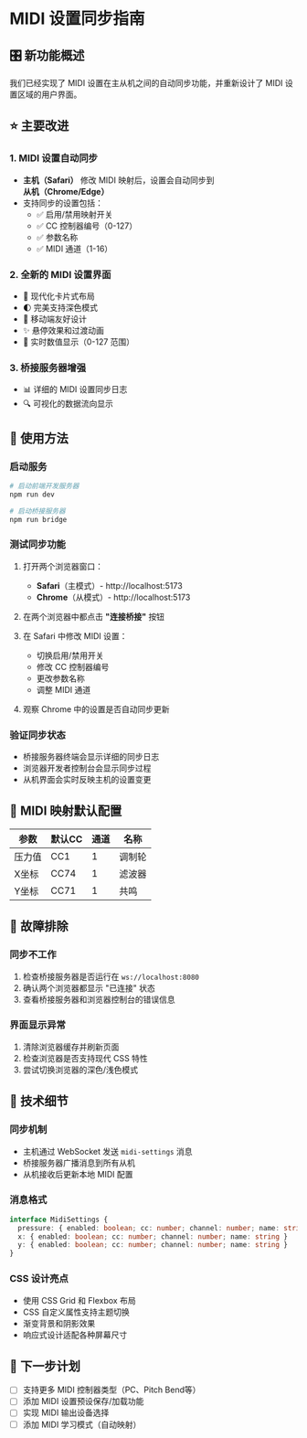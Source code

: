 # MIDI 设置同步指南

## 🎛️ 新功能概述

我们已经实现了 MIDI 设置在主从机之间的自动同步功能，并重新设计了 MIDI 设置区域的用户界面。

## ⭐ 主要改进

### 1. MIDI 设置自动同步

- **主机（Safari）** 修改 MIDI 映射后，设置会自动同步到**从机（Chrome/Edge）**
- 支持同步的设置包括：
  - ✅ 启用/禁用映射开关
  - ✅ CC 控制器编号（0-127）
  - ✅ 参数名称
  - ✅ MIDI 通道（1-16）

### 2. 全新的 MIDI 设置界面

- 🎨 现代化卡片式布局
- 🌓 完美支持深色模式
- 📱 移动端友好设计
- ✨ 悬停效果和过渡动画
- 🎯 实时数值显示（0-127 范围）

### 3. 桥接服务器增强

- 📊 详细的 MIDI 设置同步日志
- 🔍 可视化的数据流向显示

## 🔧 使用方法

### 启动服务

```bash
# 启动前端开发服务器
npm run dev

# 启动桥接服务器
npm run bridge
```

### 测试同步功能

1. 打开两个浏览器窗口：

   - **Safari**（主模式）- http://localhost:5173
   - **Chrome**（从模式）- http://localhost:5173

2. 在两个浏览器中都点击 **"连接桥接"** 按钮

3. 在 Safari 中修改 MIDI 设置：

   - 切换启用/禁用开关
   - 修改 CC 控制器编号
   - 更改参数名称
   - 调整 MIDI 通道

4. 观察 Chrome 中的设置是否自动同步更新

### 验证同步状态

- 桥接服务器终端会显示详细的同步日志
- 浏览器开发者控制台会显示同步过程
- 从机界面会实时反映主机的设置变更

## 🎹 MIDI 映射默认配置

| 参数   | 默认CC | 通道 | 名称   |
| ------ | ------ | ---- | ------ |
| 压力值 | CC1    | 1    | 调制轮 |
| X坐标  | CC74   | 1    | 滤波器 |
| Y坐标  | CC71   | 1    | 共鸣   |

## 🐛 故障排除

### 同步不工作

1. 检查桥接服务器是否运行在 `ws://localhost:8080`
2. 确认两个浏览器都显示 "已连接" 状态
3. 查看桥接服务器和浏览器控制台的错误信息

### 界面显示异常

1. 清除浏览器缓存并刷新页面
2. 检查浏览器是否支持现代 CSS 特性
3. 尝试切换浏览器的深色/浅色模式

## 📝 技术细节

### 同步机制

- 主机通过 WebSocket 发送 `midi-settings` 消息
- 桥接服务器广播消息到所有从机
- 从机接收后更新本地 MIDI 配置

### 消息格式

```typescript
interface MidiSettings {
  pressure: { enabled: boolean; cc: number; channel: number; name: string }
  x: { enabled: boolean; cc: number; channel: number; name: string }
  y: { enabled: boolean; cc: number; channel: number; name: string }
}
```

### CSS 设计亮点

- 使用 CSS Grid 和 Flexbox 布局
- CSS 自定义属性支持主题切换
- 渐变背景和阴影效果
- 响应式设计适配各种屏幕尺寸

## 🔮 下一步计划

- [ ] 支持更多 MIDI 控制器类型（PC、Pitch Bend等）
- [ ] 添加 MIDI 设置预设保存/加载功能
- [ ] 实现 MIDI 输出设备选择
- [ ] 添加 MIDI 学习模式（自动映射）
